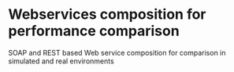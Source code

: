 # Webservices composition for performance comparison
SOAP and REST based Web service composition for comparison in simulated and real environments
